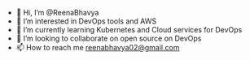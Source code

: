 - 👋 Hi, I’m @ReenaBhavya
- 👀 I’m interested in DevOps tools and AWS
- 🌱 I’m currently learning Kubernetes and Cloud services for DevOps
- 💞️ I’m looking to collaborate on open source on DevOps
- 📫 How to reach me reenabhavya02@gmail.com

<!---
ReenaBhavya/ReenaBhavya is a ✨ special ✨ repository because its `README.md` (this file) appears on your GitHub profile.
You can click the Preview link to take a look at your changes.
--->
